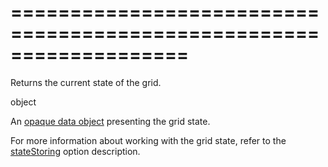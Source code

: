<!--**
/*-------------------------------------------
    Auto-generated file. Do not modify.
-------------------------------------------

**-->
===================================================================
===================================================================

<!--shortDescription-->
Returns the current state of the grid.
<!--/shortDescription-->

<!--returnType-->object<!--/returnType-->
<!--returnDescription-->
An <a href="https://en.wikipedia.org/wiki/Opaque_data_type">opaque data object</a> presenting the grid state.
<!--/returnDescription-->

<!--fullDescription-->
For more information about working with the grid state, refer to the [stateStoring](/Documentation/ApiReference/UI_Widgets/dxDataGrid/Configuration/stateStoring/) option description.
<!--/fullDescription-->